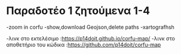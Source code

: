 # Παραδοτέο 1 ζητούμενα 1-4
-zoom in corfu
-show,download Geojson,delete paths
-xartografhsh 


-λινκ στο εκτελέσιμο :https://p14doit.github.io/corfu-map/
-λινκ στο αποθετήριο του κώδικα :https://github.com/p14doit/corfu-map 


